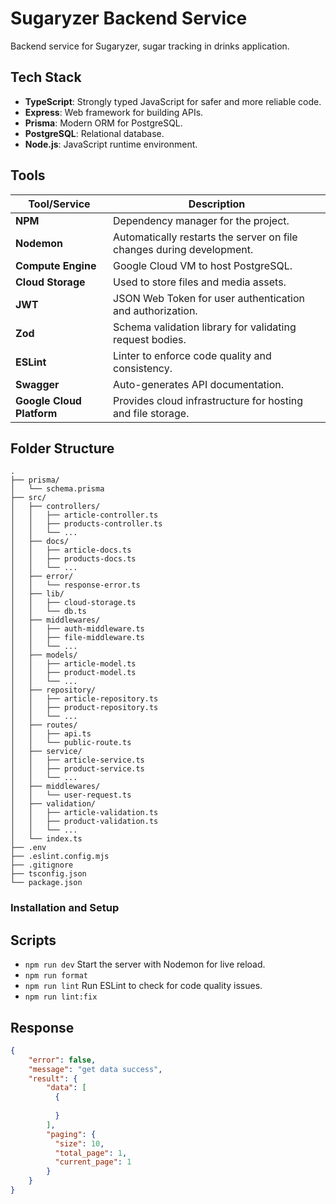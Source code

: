 # Sugaryzer Backend Service
Backend service for Sugaryzer, sugar tracking in drinks application.

## Tech Stack
- **TypeScript**: Strongly typed JavaScript for safer and more reliable code.
- **Express**: Web framework for building APIs.
- **Prisma**: Modern ORM for PostgreSQL.
- **PostgreSQL**: Relational database.
- **Node.js**: JavaScript runtime environment.

## Tools
| Tool/Service          | Description                                                                 |
|-----------------------|-----------------------------------------------------------------------------|
| **NPM**               | Dependency manager for the project.                                          |
| **Nodemon**           | Automatically restarts the server on file changes during development.         |
| **Compute Engine**     | Google Cloud VM to host PostgreSQL.                                         |
| **Cloud Storage**      | Used to store files and media assets.                                       |
| **JWT**                | JSON Web Token for user authentication and authorization.                   |
| **Zod**                | Schema validation library for validating request bodies.                     |
| **ESLint**             | Linter to enforce code quality and consistency.                             |
| **Swagger**            | Auto-generates API documentation.                                           |
| **Google Cloud Platform** | Provides cloud infrastructure for hosting and file storage.              |

## Folder Structure
```
.
├── prisma/
│   └── schema.prisma
├── src/
│   ├── controllers/
│   │   ├── article-controller.ts
│   │   ├── products-controller.ts
│   │   └── ...
│   ├── docs/
│   │   ├── article-docs.ts
│   │   ├── products-docs.ts
│   │   └── ...
│   ├── error/
│   │   └── response-error.ts
│   ├── lib/
│   │   ├── cloud-storage.ts
│   │   └── db.ts
│   ├── middlewares/
│   │   ├── auth-middleware.ts
│   │   ├── file-middleware.ts
│   │   └── ...
│   ├── models/
│   │   ├── article-model.ts
│   │   ├── product-model.ts
│   │   └── ...
│   ├── repository/
│   │   ├── article-repository.ts
│   │   ├── product-repository.ts
│   │   └── ...
│   ├── routes/
│   │   ├── api.ts
│   │   └── public-route.ts
│   ├── service/
│   │   ├── article-service.ts
│   │   ├── product-service.ts
│   │   └── ...
│   ├── middlewares/
│   │   └── user-request.ts
│   ├── validation/
│   │   ├── article-validation.ts
│   │   ├── product-validation.ts
│   │   └── ...
│   └── index.ts
├── .env
├── .eslint.config.mjs
├── .gitignore
├── tsconfig.json
└── package.json
```

### Installation and Setup


## Scripts
- `npm run dev` Start the server with Nodemon for live reload.
- `npm run format`
- `npm run lint` Run ESLint to check for code quality issues.
- `npm run lint:fix`

## Response
```json
{
    "error": false,
    "message": "get data success",
    "result": { 
        "data": [
          {
            
          }
        ],
        "paging": {
          "size": 10,
          "total_page": 1,
          "current_page": 1
        }
    }
}
```
